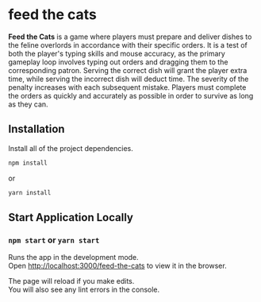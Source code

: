 # feed the cats

**Feed the Cats** is a game where players must prepare and deliver dishes to the feline overlords in accordance with their specific orders. It is a test of both the player's typing skills and mouse accuracy, as the primary gameplay loop involves typing out orders and dragging them to the corresponding patron. Serving the correct dish will grant the player extra time, while serving the incorrect dish will deduct time. The severity of the penalty increases with each subsequent mistake. Players must complete the orders as quickly and accurately as possible in order to survive as long as they can.

## Installation

Install all of the project dependencies.

```bash
npm install
```
or
```bash
yarn install
```
## Start Application Locally
### `npm start` or `yarn start`

Runs the app in the development mode.\
Open [http://localhost:3000/feed-the-cats](http://localhost:3000/feed-the-cats) to view it in the browser.

The page will reload if you make edits.\
You will also see any lint errors in the console.
